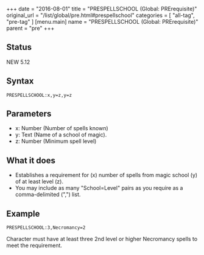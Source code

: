 +++
date = "2016-08-01"
title = "PRESPELLSCHOOL (Global: PRErequisite)"
original_url = "/list/global/pre.html#prespellschool"
categories = [ "all-tag", "pre-tag" ]
[menu.main]
    name = "PRESPELLSCHOOL (Global: PRErequisite)"
    parent = "pre"
+++

## Status

NEW 5.12

## Syntax

`PRESPELLSCHOOL:x,y=z,y=z`

## Parameters

-   x: Number (Number of spells known)
-   y: Text (Name of a school of magic).
-   z: Number (Minimum spell level)



What it does
------------

-   Establishes a requirement for (x) number of spells from magic
    school (y) of at least level (z).
-   You may include as many "School=Level" pairs as you require as a
    comma-delimited (",") list.

Example
-------

`PRESPELLSCHOOL:3,Necromancy=2`

Character must have at least three 2nd level or higher Necromancy spells
to meet the requirement.

